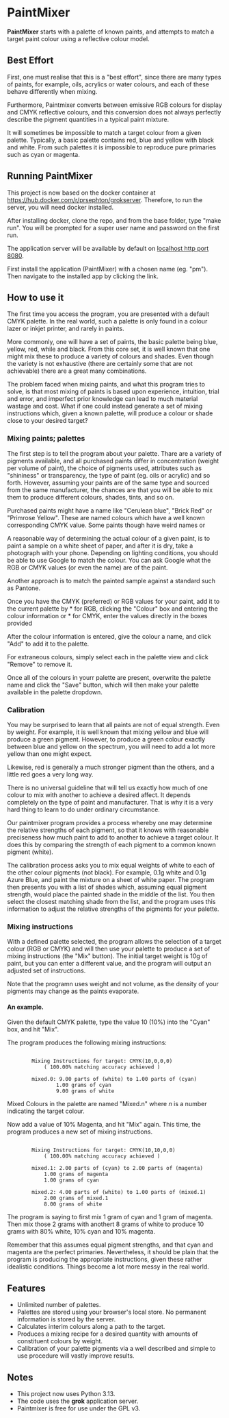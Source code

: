# PaintMixer

**PaintMixer** starts with a palette of known paints, and attempts to match a target paint colour using a reflective colour model.

## Best Effort

First, one must realise that this is a "best effort", since there are many types of paints, for example, oils, 
acrylics or water colours, and each of these behave differently when mixing.

Furthermore, Paintmixer converts between emissive RGB colours for display and CMYK reflective colours, and this 
conversion does not always perfectly describe the pigment quantities in a typical paint mixture.

It will sometimes be impossible to match a target colour from a given palette.  Typically, a basic palette contains red, blue 
and yellow with black and white.  From such palettes it is impossible to reproduce pure primaries such as cyan or magenta.


## Running PaintMixer

This project is now based on the docker container at https://hub.docker.com/r/prsephton/grokserver.  Therefore, to run 
the server, you will need docker installed.

After installing docker, clone the repo, and from the base folder, type "make run".   You will be prompted for a super user 
name and password on the first run.

The application server will be available by default on [localhost http port 8080](http://localhost:8080).

First install the application (PaintMixer) with a chosen name (eg. "pm").  Then navigate to the installed app by clicking the link.

## How to use it

The first time you access the program, you are presented with a default CMYK palette.  In the real world, such a palette is only 
found in a colour lazer or inkjet printer, and rarely in paints.

More commonly, one will have a set of paints, the basic palette being blue, yellow, red, while and black.  From this core set, it
is well known that one might mix these to produce a variety of colours and shades.  Even though the variety is not exhaustive (there
are certainly some that are not achievable) there are a great many combinations.

The problem faced when mixing paints, and what this program tries to solve, is that most mixing of paints is based upon 
experience, intuition, trial and error, and imperfect prior knowledge can lead to much material wastage and cost.  What 
if one could instead generate a set of mixing instructions which, given a known palette, will produce a colour or shade 
close to your desired target?

### Mixing paints; palettes

The first step is to tell the program about your palette.  Thare are a variety of pigments available, and all purchased paints
differ in concentration (weight per volume of paint), the choice of pigments used, attributes such as "shininess" or transparency,
the type of paint (eg. oils or acrylic) and so forth.  However, assuming your paints are of the same type and sourced from the same 
manufacturer, the chances are that you will be able to mix them to produce different colours, shades, tints, and so on.

Purchased paints might have a name like "Cerulean blue", "Brick Red" or "Primrose Yellow".  These are named colours which have a 
well known corresponding CMYK value.   Some paints though have weird names or 

A reasonable way of determining the actual colour of a given paint, is to paint a sample on a white sheet of paper, and after it is dry, take a 
photograph with your phone.  Depending on lighting conditions, you should be able to use Google to match the colour.  You can ask Google what
the RGB or CMYK values (or even the name) are of the paint.

Another approach is to match the painted sample against a standard such as Pantone.  

Once you have the CMYK (preferred) or RGB values for your paint, add it to the current palette by 
	* for RGB, clicking the "Colour" box and entering the colour information or
	* for CMYK, enter the values directly in the boxes provided

After the colour information is entered, give the colour a name, and click "Add" to add it to the palette.

For extraneous colours, simply select each in the palette view and click "Remove" to remove it.

Once all of the colours in yourr palette are present, overwrite the palette name and click the "Save" button, which will then
make your palette available in the palette dropdown.

### Calibration

You may be surprised to learn that all paints are not of equal strength.  Even by weight.  For example, it is well known that 
mixing yellow and blue will produce a green pigment.  However, to produce a green colour exactly between blue and yellow on 
the spectrum, you will need to add a lot more yellow than one might expect.

Likewise, red is generally a much stronger pigment than the others, and a little red goes a very long way.

There is no universal guideline that will tell us exactly how much of one colour to mix with another to achieve a desired
affect.  It depends completely on the type of paint and manufacturer.  That is why it is a very hard thing to learn to do 
under ordinary circumstance.

Our paintmixer program provides a process whereby one may determine the relative strengths of each pigment, so that it knows
with reasonable preciseness how much paint to add to another to achieve a target colour.  It does this by comparing the 
strength of each pigment to a common known pigment (white).

The calibration process asks you to mix equal weights of white to each of the other colour pigments (not black).  For example,
0.1g white and 0.1g Azure Blue, and paint the mixture on a sheet of white paper.  The program then presents you with a list of
shades which, assuming equal pigment strength, would place the painted shade in the middle of the list.  You then select the
closest matching shade from the list, and the program uses this information to adjust the relative strengths of the pigments 
for your palette.

### Mixing instructions

With a defined palette selected, the program allows the selection of a target colour (RGB or CMYK) and will then use your palette 
to produce a set of mixing instructions (the "Mix" button).  The initial target weight is 10g of paint, but you can enter
 a different value, and the program will output an adjusted set of instructions.

Note that the programn uses weight and not volume, as the density of your pigments may change as the paints evaporate.

#### An example.

Given the default CMYK palette, type the value 10 (10%) into the "Cyan" box, and hit "Mix".

The program produces the following mixing instructions:

```

		Mixing Instructions for target: CMYK(10,0,0,0)
			( 100.00% matching accuracy achieved )

		mixed.0: 9.00 parts of (white) to 1.00 parts of (cyan)
    			1.00 grams of cyan
    			9.00 grams of white

```

Mixed Colours in the palette are named "Mixed.n" where *n* is a number indicating the target colour.

Now add a value of 10% Magenta, and hit "Mix" again.  This time, the program produces a new set of mixing instructions.

```

		Mixing Instructions for target: CMYK(10,10,0,0)
			( 100.00% matching accuracy achieved )
		
		mixed.1: 2.00 parts of (cyan) to 2.00 parts of (magenta)		
		    1.00 grams of magenta
		    1.00 grams of cyan
		
		mixed.2: 4.00 parts of (white) to 1.00 parts of (mixed.1)		
		    2.00 grams of mixed.1
		    8.00 grams of white

```

The program is saying to first mix 1 gram of cyan and 1 gram of magenta.  Then mix those 2 grams with anothert 8 grams of white
to produce 10 grams with 80% white, 10% cyan and 10% magenta.

Remember that this assumes equal pigment strengths, and that cyan and magenta are the perfect primaries.  Nevertheless, it should be 
plain that the program is producing the appropriate instructions, given these rather idealistic conditions.  Things become a lot
more messy in the real world.

## Features

 * Unlimited number of palettes.
 * Palettes are stored using your browser's local store.  No permanent information is stored by the server.
 * Calculates interim colours along a path to the target.
 * Produces a mixing recipe for a desired quantity with amounts of constituent colours by weight.
 * Calibration of your palette pigments via a well described and simple to use procedure will vastly improve results.

## Notes

 * This project now uses Python 3.13.
 * The code uses the **grok** application server.
 * Paintmixer is free for use under the GPL v3.

